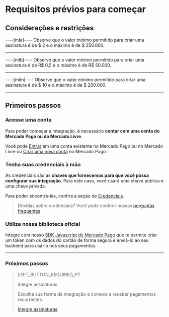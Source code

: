 # Requisitos prévios para começar

## Considerações e restrições

----[mla]----
Observe que o valor mínimo permitido para criar uma assinatura é de $ 2 e o máximo é de $ 250.000.

------------

----[mlb]----
Observe que o valor mínimo permitido para criar uma assinatura é de R$ 0,5 e o máximo é de R$ 50.000.

------------

----[mlm]----
Observe que o valor mínimo permitido para criar uma assinatura é de $ 10 e o máximo é de $ 200.000.

------------

## Primeiros passos

### Acesse uma conta

Para poder começar a integração, é necessário **contar com uma conta do Mercado Pago ou do Mercado Livre**.

Você pode [Entrar](https://www.mercadolibre.com/jms/[FAKER][GLOBALIZE][SITE_ID]/lgz/login?platform_id=mp&go=https://www.mercadopago[FAKER][URL][DOMAIN]/developers/pt/guides/online-payments/subscriptions/previous-requirements) em uma conta existente no Mercado Pago ou no Mercado Livre ou [Criar uma nova conta](https://www.mercadopago[FAKER][URL][DOMAIN]) no Mercado Pago.

### Tenha suas credenciais à mão

As credenciais são as **chaves que fornecemos para que você possa configurar sua integração**. Para este caso, você usará uma chave pública e uma chave privada.

Para poder encontrá-las, confira a seção de [Credenciais](https://www.mercadopago[FAKER][URL][DOMAIN]/developers/panel/credentials).

>Dúvidas sobre credenciais? Você pode conferir nossas [perguntas frequentes](https://www.mercadopago[FAKER][URL][DOMAIN]/developers/pt/guides/resources/faqs/credentials).


### Utilize nossa biblioteca oficial

Integre com nosso [SDK Javascript do Mercado Pago](https://www.mercadopago[FAKER][URL][DOMAIN]/developers/es/guides/sdks) que te permite criar um token com os dados do cartão de forma segura e enviá-lo ao seu backend para usá-lo nos seus pagamentos.


------------
### Próximos passos
> LEFT_BUTTON_REQUIRED_PT
>
> Integre assinaturas
>
> Escolha sua forma de integração e comece a receber pagamentos recorrentes.
>
> [Integre assinaturas](https://www.mercadopago[FAKER][URL][DOMAIN]/developers/pt/guides/online-payments/subscriptions/integration)

